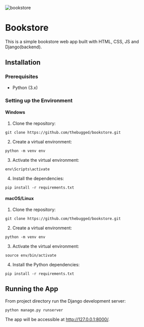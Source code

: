 
![bookstore](https://github.com/thebugged/bookstore/assets/74977495/fafdb09c-9668-41c3-a0ee-bd37b9c40cd7)

## 
# Bookstore
This is a simple bookstore web app built with HTML, CSS, JS and Django(backend).


## Installation


### Prerequisites
- Python (3.x)

### Setting up the Environment

#### Windows
1. Clone the repository:
```shell
git clone https://github.com/thebugged/bookstore.git
```

2. Create a virtual environment: 
```shell
python -m venv env
```

3. Activate the virtual environment:
```shell
env\Scripts\activate
```

4. Install the dependencies:
```shell
pip install -r requirements.txt
```


#### macOS/Linux
1. Clone the repository:
```shell
git clone https://github.com/thebugged/bookstore.git
```

2. Create a virtual environment: 
```shell
python -m venv env
```

3. Activate the virtual environment:
```shell
source env/bin/activate
```

4. Install the Python dependencies:
```shell
pip install -r requirements.txt
```



## Running the App
From project directory run the Django development server:
```shell
python manage.py runserver
```

The app will be accessible at http://127.0.0.1:8000/.



